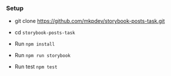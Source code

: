 ### Setup 

- git clone https://github.com/mkpdev/storybook-posts-task.git

- cd `storybook-posts-task`

- Run `npm install`

- Run `npm run storybook`

- Run test `npm test`